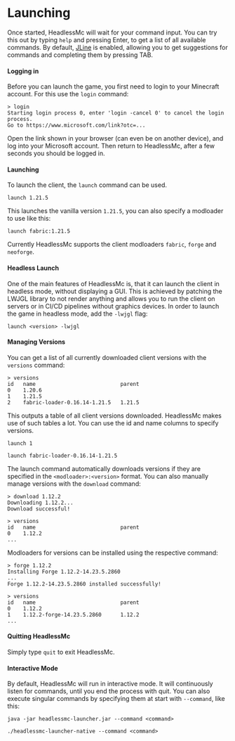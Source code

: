 # Launching

Once started, HeadlessMc will wait for your command input.
You can try this out by typing `help` and pressing Enter,
to get a list of all available commands.
By default, [JLine](https://jline.org/) is enabled,
allowing you to get suggestions for commands and completing them by pressing TAB.

#### Logging in
Before you can launch the game, you first need to login to your Minecraft account.
For this use the `login` command:
```
> login
Starting login process 0, enter 'login -cancel 0' to cancel the login process.
Go to https://www.microsoft.com/link?otc=...
```
Open the link shown in your browser (can even be on another device),
and log into your Microsoft account.
Then return to HeadlessMc,
after a few seconds you should be logged in.

#### Launching

To launch the client, the `launch` command can be used.
```
launch 1.21.5
```
This launches the vanilla version `1.21.5`,
you can also specify a modloader to use like this:
```
launch fabric:1.21.5
```
Currently HeadlessMc supports the client modloaders `fabric`, `forge` and `neoforge`.

#### Headless Launch
One of the main features of HeadlessMc is,
that it can launch the client in headless mode,
without displaying a GUI.
This is achieved by patching the LWJGL library to not render anything
and allows you to run the client on servers
or in CI/CD pipelines without graphics devices.
In order to launch the game in headless mode, add the `-lwjgl` flag:
```
launch <version> -lwjgl
```

#### Managing Versions
You can get a list of all currently downloaded client versions with the `versions`
command:
```
> versions
id   name                           parent
0    1.20.6                         
1    1.21.5                         
2    fabric-loader-0.16.14-1.21.5   1.21.5
```
This outputs a table of all client versions downloaded.
HeadlessMc makes use of such tables a lot.
You can use the id and name columns to specify versions.
``` title="Use id 1 to launch 1.21.5"
launch 1
```
``` title="Using the name of the version to launch"
launch fabric-loader-0.16.14-1.21.5
```

The launch command automatically downloads versions
if they are specified in the `<modloader>:<version>` format.
You can also manually manage versions with the `download` command:
```
> download 1.12.2
Downloading 1.12.2...
Download successful!

> versions
id   name                           parent
0    1.12.2                         
...
```
Modloaders for versions can be installed using the respective command:
```
> forge 1.12.2
Installing Forge 1.12.2-14.23.5.2860
...
Forge 1.12.2-14.23.5.2860 installed successfully!

> versions
id   name                           parent
0    1.12.2                         
1    1.12.2-forge-14.23.5.2860      1.12.2
...
```

#### Quitting HeadlessMc

Simply type `quit` to exit HeadlessMc.

#### Interactive Mode
By default, HeadlessMc will run in interactive mode.
It will continuously listen for commands,
until you end the process with quit.
You can also execute singular commands by specifying them at start with `--command`, like this:
```shell
java -jar headlessmc-launcher.jar --command <command>

./headlessmc-launcher-native --command <command>
```
